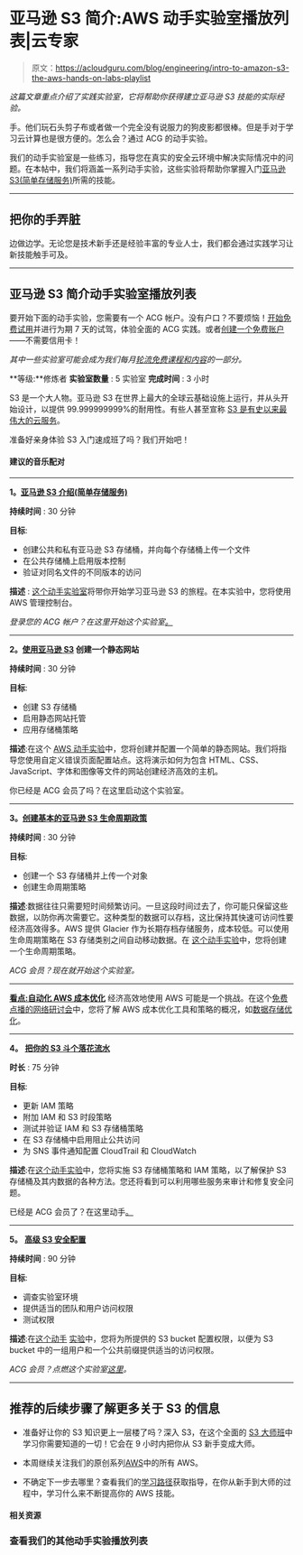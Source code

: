 # 亚马逊 S3 简介:AWS 动手实验室播放列表|云专家

> 原文：<https://acloudguru.com/blog/engineering/intro-to-amazon-s3-the-aws-hands-on-labs-playlist>

*这篇文章重点介绍了实践实验室，它将帮助你获得建立亚马逊 S3 技能的实际经验。*

手。他们玩石头剪子布或者做一个完全没有说服力的狗皮影都很棒。但是手对于学习云计算也是很方便的。怎么会？通过 ACG 的动手实验。

我们的动手实验室是一些练习，指导您在真实的安全云环境中解决实际情况中的问题。在本帖中，我们将涵盖一系列动手实验，这些实验将帮助你掌握入门[亚马逊 S3(简单存储服务)](https://acloudguru.com/course/s3-masterclass)所需的技能。

* * *

## 把你的手弄脏

边做边学。无论您是技术新手还是经验丰富的专业人士，我们都会通过实践学习让新技能触手可及。

* * *

## 亚马逊 S3 简介动手实验室播放列表

要开始下面的动手实验，您需要有一个 ACG 帐户。没有户口？不要烦恼！[开始免费试用](https://acloudguru.com/pricing)并进行为期 7 天的试驾，体验全面的 ACG 实践。或者[创建一个免费账户](https://acloudguru.com/pricing)——不需要信用卡！

*其中一些实验室可能会成为我们每月[轮流免费课程和内容](https://acloudguru.com/blog/news/whats-free-at-acg)的一部分。*

**等级:**修炼者
**实验室数量** : 5 实验室
**完成时间** : 3 小时

S3 是一个大人物。亚马逊 S3 在世界上最大的全球云基础设施上运行，并从头开始设计，以提供 99.999999999%的耐用性。有些人甚至宣称 [S3 是有史以来最伟大的云服务](https://acloudguru.com/blog/engineering/brazeal-in-praise-of-s3-the-greatest-cloud-service-of-all-time)。

准备好亲身体验 S3 入门速成班了吗？我们开始吧！

#### 建议的音乐配对

* * *

**1。[亚马逊 S3 介绍(简单存储服务)](https://acloudguru.com/hands-on-labs/introducing-amazon-s3-simple-storage-service)**

**持续时间** : 30 分钟

**目标**:

*   创建公共和私有亚马逊 S3 存储桶，并向每个存储桶上传一个文件
*   在公共存储桶上启用版本控制
*   验证对同名文件的不同版本的访问

**描述** : [这个动手实验室](https://acloudguru.com/hands-on-labs/introducing-amazon-s3-simple-storage-service)将带你开始学习亚马逊 S3 的旅程。在本实验中，您将使用 AWS 管理控制台。

*登录您的 ACG 帐户？在这里开始这个实验室[。](https://learn.acloud.guru/handson/01b6c36f-f1e9-4067-b9d9-5ef24bae56ad)*

* * *

**2。[使用亚马逊 S3](https://acloudguru.com/hands-on-labs/create-a-static-website-using-amazon-s3) 创建一个静态网站**

**持续时间** : 30 分钟

**目标**:

*   创建 S3 存储桶
*   启用静态网站托管
*   应用存储桶策略

**描述**:在这个 [AWS 动手实验](https://acloudguru.com/hands-on-labs/create-a-static-website-using-amazon-s3)中，您将创建并配置一个简单的静态网站。我们将指导您使用自定义错误页面配置站点。这将演示如何为包含 HTML、CSS、JavaScript、字体和图像等文件的网站创建经济高效的主机。

你已经是 ACG 会员了吗？在这里启动这个实验室。

* * *

**3。[创建基本的亚马逊 S3 生命周期政策](https://acloudguru.com/hands-on-labs/creating-a-basic-amazon-s3-lifecycle-policy)**

**持续时间** : 30 分钟

**目标**:

*   创建一个 S3 存储桶并上传一个对象
*   创建生命周期策略

**描述**:数据往往只需要短时间频繁访问。一旦这段时间过去了，你可能只保留这些数据，以防你再次需要它。这种类型的数据可以存档，这比保持其快速可访问性要经济高效得多。AWS 提供 Glacier 作为长期存档存储服务，成本较低。可以使用生命周期策略在 S3 存储类别之间自动移动数据。在 [这个动手实验](https://acloudguru.com/hands-on-labs/creating-a-basic-amazon-s3-lifecycle-policy)中，您将创建一个生命周期策略。

*ACG 会员？现在就开始这个实验室。*

* * *

[**看点:自动化 AWS 成本优化**](https://go.acloudguru.com/AWS-Cost-Optimization-Webinar)
经济高效地使用 AWS 可能是一个挑战。在这个[免费点播的网络研讨会](https://go.acloudguru.com/AWS-Cost-Optimization-Webinar)中，您将了解 AWS 成本优化工具和策略的概况，如[数据存储优化](https://acloudguru.com/course/introduction-to-optimizing-data-storage-in-aws)。

* * *

**4。** **[把你的 S3 斗个落花流水](https://acloudguru.com/hands-on-labs/securing-your-s3-bucket-from-a-to-z)**

**时长** : 75 分钟

**目标**:

*   更新 IAM 策略
*   附加 IAM 和 S3 时段策略
*   测试并验证 IAM 和 S3 存储桶策略
*   在 S3 存储桶中启用阻止公共访问
*   为 SNS 事件通知配置 CloudTrail 和 CloudWatch

**描述**:在[这个动手实验](https://acloudguru.com/hands-on-labs/securing-your-s3-bucket-from-a-to-z)中，您将实施 S3 存储桶策略和 IAM 策略，以了解保护 S3 存储桶及其内数据的各种方法。您还将看到可以利用哪些服务来审计和修复安全问题。

已经是 ACG 会员了？在这里动手[。](https://learn.acloud.guru/handson/4b94c76a-7cab-4f50-accc-3709552dfdd7)

* * *

**5。** [**高级 S3 安全配置**](https://acloudguru.com/hands-on-labs/advanced-s3-security-configuration)

**持续时间** : 90 分钟

**目标**:

*   调查实验室环境
*   提供适当的团队和用户访问权限
*   测试权限

**描述**:在[这个动手](https://acloudguru.com/hands-on-labs/advanced-s3-security-configuration) [](https://acloudguru.com/hands-on-labs/advanced-s3-security-configuration)[实验](https://acloudguru.com/hands-on-labs/advanced-s3-security-configuration)中，您将为所提供的 S3 bucket 配置权限，以便为 S3 bucket 中的一组用户和一个公共前缀提供适当的访问权限。

*ACG 会员？点燃这个实验室[这里](https://learn.acloud.guru/handson/207a0921-a131-41f6-bb50-800e6c74abd0)。*

* * *

## **推荐的后续步骤**了解更多关于 S3 的信息

*   准备好让你的 S3 知识更上一层楼了吗？深入 S3，在这个全面的 [S3 大师班](https://acloud.guru/overview/s3-masterclass)中学习你需要知道的一切！它会在 9 小时内把你从 S3 新手变成大师。

*   本周继续关注我们的原创系列[AWS](https://acloudguru.com/videos/aws-this-week)中的所有 AWS。

*   不确定下一步去哪里？查看我们的[学习路径](https://acloudguru.com/learning-paths)获取指导，在你从新手到大师的过程中，学习什么来不断提高你的 AWS 技能。

#### 相关资源

### 查看我们的其他动手实验播放列表